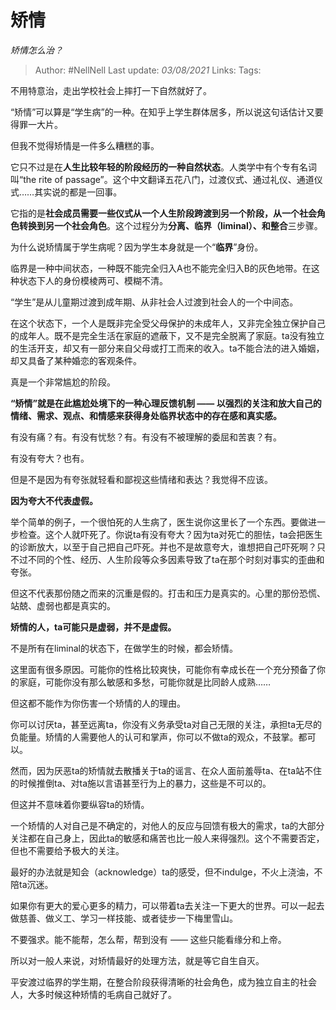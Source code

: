 # 矫情
*矫情怎么治？*

> Author: #NellNell 
Last update: *03/08/2021* 
Links:
Tags: 
  

不用特意治，走出学校社会上摔打一下自然就好了。

“矫情”可以算是“学生病”的一种。在知乎上学生群体居多，所以说这句话估计又要得罪一大片。

但我不觉得矫情是一件多么糟糕的事。

它只不过是在**人生比较年轻的阶段经历的一种自然状态**。人类学中有个专有名词叫“the rite of passage”。这个中文翻译五花八门，过渡仪式、通过礼仪、通道仪式……其实说的都是一回事。

它指的是**社会成员需要一些仪式从一个人生阶段跨渡到另一个阶段，从一个社会角色转换到另一个社会角色**。这个过程分为**分离、临界（liminal）、和整合**三步骤。

为什么说矫情属于学生病呢？因为学生本身就是一个“**临界**”身份。

临界是一种中间状态，一种既不能完全归入A也不能完全归入B的灰色地带。在这种状态下人的身份模棱两可、模糊不清。

“学生”是从儿童期过渡到成年期、从非社会人过渡到社会人的一个中间态。

在这个状态下，一个人是既非完全受父母保护的未成年人，又非完全独立保护自己的成年人。既不是完全生活在家庭的遮蔽下，又不是完全脱离了家庭。ta没有独立的生活开支，却又有一部分来自父母或打工而来的收入。ta不能合法的进入婚姻，却又具备了某种婚恋的客观条件。

真是一个非常尴尬的阶段。

**“矫情”就是在此尴尬处境下的一种心理反馈机制 —— 以强烈的关注和放大自己的情绪、需求、观点、和情感来获得身处临界状态中的存在感和真实感。**

有没有痛？有。有没有忧愁？有。有没有不被理解的委屈和苦衷？有。

有没有夸大？也有。

但是不是因为有夸张就轻看和鄙视这些情绪和表达？我觉得不应该。

**因为夸大不代表虚假。**

举个简单的例子，一个很怕死的人生病了，医生说你这里长了一个东西。要做进一步检查。这个人就吓死了。你说ta有没有夸大？因为ta对死亡的胆怯，ta会把医生的诊断放大，以至于自己把自己吓死。并也不是故意夸大，谁想把自己吓死啊？只不过不同的个性、经历、人生阶段等众多因素导致了ta在那个时刻对事实的歪曲和夸张。

但这不代表那份随之而来的沉重是假的。打击和压力是真实的。心里的那份恐慌、站兢、虚弱也都是真实的。

**矫情的人，ta可能只是虚弱，并不是虚假。**

不是所有在liminal的状态下，在做学生的时候，都会矫情。

这里面有很多原因。可能你的性格比较爽快，可能你有幸成长在一个充分预备了你的家庭，可能你没有那么敏感和多愁，可能你就是比同龄人成熟……

但这都不能作为你伤害一个矫情的人的理由。

你可以讨厌ta，甚至远离ta，你没有义务承受ta对自己无限的关注，承担ta无尽的负能量。矫情的人需要他人的认可和掌声，你可以不做ta的观众，不鼓掌。都可以。

然而，因为厌恶ta的矫情就去散播关于ta的谣言、在众人面前羞辱ta、在ta站不住的时候推倒ta、对ta施以言语甚至行为上的暴力，这些是不可以的。

但这并不意味着你要纵容ta的矫情。

一个矫情的人对自己是不确定的，对他人的反应与回馈有极大的需求，ta的大部分关注都在自己身上，因此ta的敏感和痛苦也比一般人来得强烈。这个不需要否定，但也不需要给予极大的关注。

最好的办法就是知会（acknowledge）ta的感受，但不indulge，不火上浇油，不陪ta沉迷。

如果你有更大的爱心更多的精力，可以带着ta去关注一下更大的世界。可以一起去做慈善、做义工、学习一样技能、或者徒步一下梅里雪山。

不要强求。能不能帮，怎么帮，帮到没有 —— 这些只能看缘分和上帝。

所以对一般人来说，对矫情最好的处理方法，就是等它自生自灭。

平安渡过临界的学生期，在整合阶段获得清晰的社会角色，成为独立自主的社会人，大多时候这种矫情的毛病自己就好了。